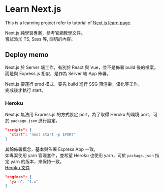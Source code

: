 # Learn Next.js
This is a learning project refer to tutorial of [Next.js learn page](https://nextjs.org/learn).

Next.js 純學習專案，參考官網教學文件。<br />
嘗試添加 TS, Sass 等, 關切的內容。

## Deploy memo
Next.js 於 Server 端工作，有別於 React 與 Vue，並不是佈署 build 後的檔案。<br/>
而是與 Express.js 相似，是作為 Server 端 App 佈署。<br />

Next.js 要運行 prod 模式，要先 build 進行 SSG 預渲染，優化等工作。<br />
完成後才執行 start。

### Heroku
Next.js 無法用 Express.js 的方式設定 port。為了取得 Heroku 的環境 port，可於 `package.json` 進行設定。<br />

```json
"scripts": {
  "start": "next start -p $PORT"
}
```

其餘佈署概念，基本與佈署 Express App 一致。<br />
如專案使用 yarn 管理套件，並希望 Heroku 也使用 yarn，可於 `package.json` 指定 yarn 的版本，來保持一致。<br />
[Heroku 文件](https://devcenter.heroku.com/articles/nodejs-support#specifying-a-yarn-version)

```json
"engines": {
  "yarn": "1.x"
}
```

